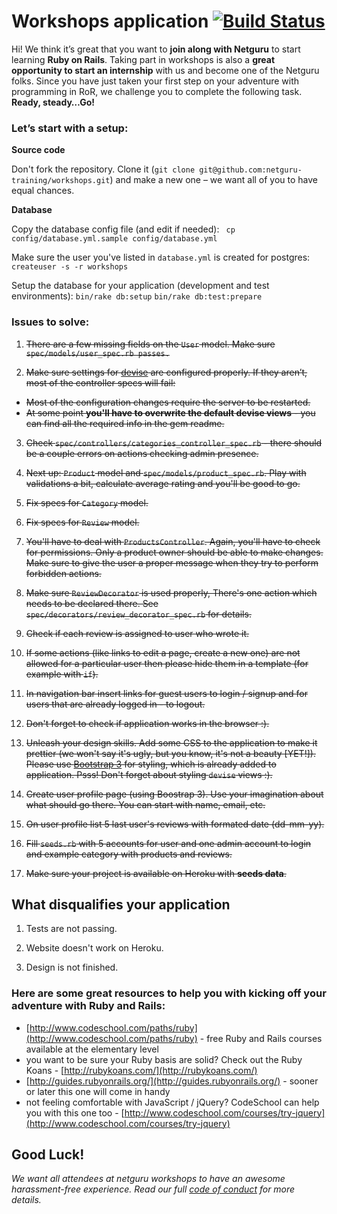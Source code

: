 # Workshops application [![Build Status](https://travis-ci.org/Divoolej/workshops-netguru.svg?branch=master)](https://travis-ci.org/Divoolej/workshops-netguru)

Hi! We think it’s great that you want to **join along with Netguru** to start learning **Ruby on Rails**. Taking part in workshops is also a **great opportunity to start an internship** with us and become one of the Netguru folks. Since you have just taken your first step on your adventure with programming in RoR, we challenge you to complete the following task. **Ready, steady…Go!**

### Let’s start with a setup:

**Source code**

Don't fork the repository. Clone it (`git clone git@github.com:netguru-training/workshops.git`) and make a new one – we want all of you to have equal chances.

**Database**

Copy the database config file (and edit if needed):
` cp config/database.yml.sample config/database.yml`

Make sure the user you've listed in `database.yml` is created for postgres:
`createuser -s -r workshops`

Setup the database for your application (development and test environments):
`bin/rake db:setup`
`bin/rake db:test:prepare`


### Issues to solve:

1. ~~There are a few missing fields on the `User` model. Make sure `spec/models/user_spec.rb passes.`~~

2. ~~Make sure settings for [devise](https://github.com/plataformatec/devise) are
   configured properly.  If they aren’t, most of the controller specs will fail:~~
  * ~~Most of the configuration changes require the server to be restarted.~~
  * ~~At some point **you'll have to overwrite the default devise views** - you can find all the required info in the gem readme.~~
  
3. ~~Check `spec/controllers/categories_controller_spec.rb` - there should be a
   couple errors on actions checking admin presence.~~

4. ~~Next up: `Product` model and `spec/models/product_spec.rb`. Play with validations a bit, calculate average rating and you'll be good to go.~~

5. ~~Fix specs for `Category` model.~~

6. ~~Fix specs for `Review` model.~~

7. ~~You'll have to deal with `ProductsController`. Again, you'll have to check for permissions. Only a product owner should be able to make changes. Make sure to give the user a proper message when they try to perform forbidden actions.~~

8. ~~Make sure `ReviewDecorator` is used properly, There's one action which needs to be declared there. See `spec/decorators/review_decorator_spec.rb` for details.~~

9. ~~Check if each review is assigned to user who wrote it.~~

10. ~~If some actions (like links to edit a page, create a new one) are not allowed for a particular user then please hide them in a template (for example with `if`).~~

11. ~~In navigation bar insert links for guest users to login / signup and for users that are already logged in - to logout.~~

12. ~~Don't forget to check if application works in the browser :).~~

13. ~~Unleash your design skills. Add some CSS to the application to make it prettier (we won't say it's ugly, but you know, it's not a beauty [YET!]). Please use [Bootstrap 3](http://getbootstrap.com/css/) for styling, which is already added to application. Psss! Don't forget about styling `devise` views :).~~

14. ~~Create user profile page (using Boostrap 3). Use your imagination about what should go there. You can start with name, email, etc.~~

15. ~~On user profile list 5 last user's reviews with formated date (dd-mm-yy).~~

16. ~~Fill `seeds.rb` with 5 accounts for user and one admin account to login and example category with products and reviews.~~

17. ~~Make sure your project is available on Heroku with **seeds data**.~~

## What disqualifies your application

1. Tests are not passing.

2. Website doesn't work on Heroku.

3. Design is not finished.

### Here are some great resources to help you with kicking off your adventure with Ruby and Rails:

* [http://www.codeschool.com/paths/ruby](http://www.codeschool.com/paths/ruby) - free Ruby and Rails courses available at the elementary level
* you want to be sure your Ruby basis are solid? Check out the Ruby Koans - [http://rubykoans.com/](http://rubykoans.com/)
* [http://guides.rubyonrails.org/](http://guides.rubyonrails.org/) - sooner or later this one will come in handy
* not feeling comfortable with JavaScript / jQuery? CodeSchool can help you with this one too - [http://www.codeschool.com/courses/try-jquery](http://www.codeschool.com/courses/try-jquery)

## Good Luck!

*We want all attendees at netguru workshops to have an awesome harassment-free experience. Read our full [code of conduct](https://github.com/netguru-training/workshops/blob/master/code_of_conduct.md) for more details.*
